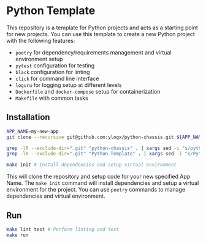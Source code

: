 Python Template
===============

This repository is a template for Python projects and acts as a starting point for new projects.
You can use this template to create a new Python project with the following features:
- `poetry` for dependency/requirements management and virtual environment setup
- `pytest` configuration for testing
- `black` configuration for linting
- `click` for command line interface
- `loguru` for logging setup at different levels
- `Dockerfile` and `docker-compose` setup for containerization
- `Makefile` with common tasks

Installation
------------

```bash
APP_NAME=my-new-app
git clone --recursive git@github.com:ylogx/python-chassis.git ${APP_NAME}

grep -lR --exclude-dir=".git" "python-chassis" . | xargs sed -i "s/python-chassis/${APP_NAME}/g"
grep -lR --exclude-dir=".git" "Python Template" . | xargs sed -i "s/Python Template/${APP_NAME}/g"

make init # Install dependencies and setup virtual environment
```

This will clone the repository and setup code for your new specified App Name.
The `make init` command will install dependencies and setup a virtual environment for the project.
You can use `poetry` commands to manage dependencies and virtual environment.

Run
---

```bash
make lint test # Perform linting and test
make run
```
